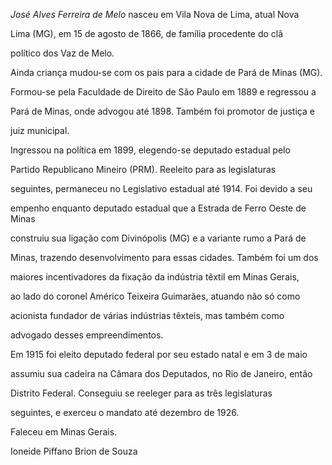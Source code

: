 

*José Alves Ferreira de Melo* nasceu em Vila Nova de Lima, atual Nova

Lima (MG), em 15 de agosto de 1866, de família procedente do clã

político dos Vaz de Melo.



Ainda criança mudou-se com os pais para a cidade de Pará de Minas (MG).

Formou-se pela Faculdade de Direito de São Paulo em 1889 e regressou a

Pará de Minas, onde advogou até 1898. Também foi promotor de justiça e

juiz municipal.



Ingressou na política em 1899, elegendo-se deputado estadual pelo

Partido Republicano Mineiro (PRM). Reeleito para as legislaturas

seguintes, permaneceu no Legislativo estadual até 1914. Foi devido a seu

empenho enquanto deputado estadual que a Estrada de Ferro Oeste de Minas

construiu sua ligação com Divinópolis (MG) e a variante rumo a Pará de

Minas, trazendo desenvolvimento para essas cidades. Também foi um dos

maiores incentivadores da fixação da indústria têxtil em Minas Gerais,

ao lado do coronel Américo Teixeira Guimarães, atuando não só como

acionista fundador de várias indústrias têxteis, mas também como

advogado desses empreendimentos.



Em 1915 foi eleito deputado federal por seu estado natal e em 3 de maio

assumiu sua cadeira na Câmara dos Deputados, no Rio de Janeiro, então

Distrito Federal. Conseguiu se reeleger para as três legislaturas

seguintes, e exerceu o mandato até dezembro de 1926.



Faleceu em Minas Gerais.



Ioneide Piffano Brion de Souza



